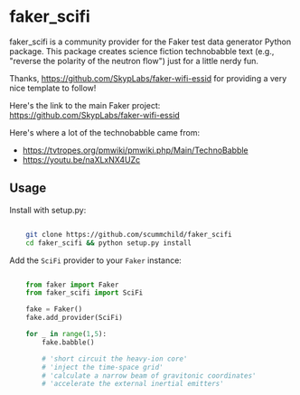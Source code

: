 # faker_scifi
faker_scifi is a community provider for the Faker test data generator Python package.  This package creates science fiction technobabble text (e.g., "reverse the polarity of the neutron flow") just for a little nerdy fun.

Thanks, https://github.com/SkypLabs/faker-wifi-essid for providing a very nice template to follow!

Here's the link to the main Faker project: https://github.com/SkypLabs/faker-wifi-essid

Here's where a lot of the technobabble came from:
   * https://tvtropes.org/pmwiki/pmwiki.php/Main/TechnoBabble
   * https://youtu.be/naXLxNX4UZc

Usage
-----
Install with setup.py:

```bash

    git clone https://github.com/scummchild/faker_scifi
    cd faker_scifi && python setup.py install
```
Add the ``SciFi`` provider to your ``Faker`` instance:

```python

    from faker import Faker
    from faker_scifi import SciFi

    fake = Faker()
    fake.add_provider(SciFi)

    for _ in range(1,5):
        fake.babble()

        # 'short circuit the heavy-ion core'
        # 'inject the time-space grid'
        # 'calculate a narrow beam of gravitonic coordinates'
        # 'accelerate the external inertial emitters'
```
